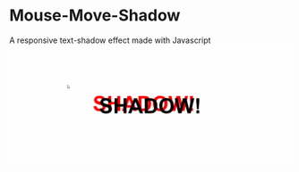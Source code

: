 # Mouse-Move-Shadow
A responsive text-shadow effect made with Javascript
![](https://github.com/EyderACM/Mouse-Move-Shadow/blob/master/Shadow.gif)
